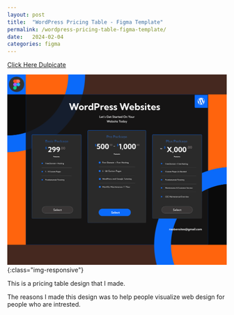 ```yaml
---
layout: post
title:  "WordPress Pricing Table - Figma Template"
permalink: /wordpress-pricing-table-figma-template/
date:   2024-02-04
categories: figma
---
```



<a class="button" href="https://www.figma.com/community/file/1292240575217001327/wordpress-website-pricing-table">Click Here Dulpicate</a>

![image-title-here](\assets\img\wordpress-website-pricing-table-figma-template.png){:class="img-responsive"}

This is a pricing table design that I made.

The reasons I made this design was to help people visualize web design for people who are intrested. 
